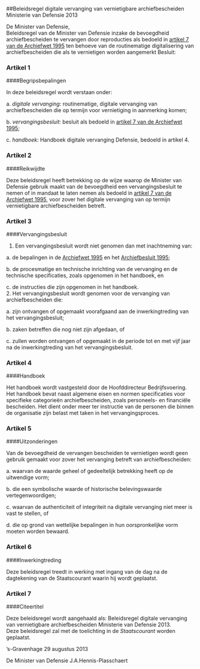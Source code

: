 <meta http-equiv='Content-Type' content='text/html; charset=utf-8' />

##Beleidsregel digitale vervanging van vernietigbare archiefbescheiden Ministerie van Defensie 2013

De Minister van Defensie,  
Beleidsregel van de Minister van Defensie inzake de bevoegdheid archiefbescheiden te vervangen door reproducties als bedoeld in [artikel 7 van de Archiefwet 1995](../../../../../../../../../wet/archiefwet/1995/BWBR0007376/README.md) ten behoeve van de routinematige digitalisering van archiefbescheiden die als te vernietigen worden aangemerkt
Besluit:    

### Artikel  1  

####Begripsbepalingen

In deze beleidsregel wordt verstaan onder: 

a. *digitale vervanging:* routinematige, digitale vervanging van archiefbescheiden die op termijn voor vernietiging in aanmerking komen;  

b. *vervangingsbesluit:* besluit als bedoeld in [artikel 7 van de Archiefwet 1995](../../../../../../../../../wet/archiefwet/1995/BWBR0007376/README.md);  

c. *handboek:* Handboek digitale vervanging Defensie, bedoeld in artikel 4.    

### Artikel  2  

####Reikwijdte

Deze beleidsregel heeft betrekking op de wijze waarop de Minister van Defensie gebruik maakt van de bevoegdheid een vervangingsbesluit te nemen of in mandaat te laten nemen als bedoeld in [artikel 7 van de Archiefwet 1995](../../../../../../../../../wet/archiefwet/1995/BWBR0007376/README.md), voor zover het digitale vervanging van op termijn vernietigbare archiefbescheiden betreft.  

### Artikel  3  

####Vervangingsbesluit

1.  Een vervangingsbesluit wordt niet genomen dan met inachtneming van: 

a. de bepalingen in de [Archiefwet 1995](../../../../../../../../../wet/archiefwet/1995/BWBR0007376/README.md) en het [Archiefbesluit 1995](../../../../../../../../../AMvB/archiefbesluit/1995/BWBR0007748/README.md);  

b. de procesmatige en technische inrichting van de vervanging en de technische specificaties, zoals opgenomen in het handboek, en  

c. de instructies die zijn opgenomen in het handboek.     
2.  Het vervangingsbesluit wordt genomen voor de vervanging van archiefbescheiden die: 

a. zijn ontvangen of opgemaakt voorafgaand aan de inwerkingtreding van het vervangingsbesluit;  

b. zaken betreffen die nog niet zijn afgedaan, of  

c. zullen worden ontvangen of opgemaakt in de periode tot en met vijf jaar na de inwerkingtreding van het vervangingsbesluit.     

### Artikel  4  

####Handboek

Het handboek wordt vastgesteld door de Hoofddirecteur Bedrijfsvoering. Het handboek bevat naast algemene eisen en normen specificaties voor specifieke categorieën archiefbescheiden, zoals personeels- en financiële bescheiden. Het dient onder meer ter instructie van de personen die binnen de organisatie zijn belast met taken in het vervangingsproces.  

### Artikel  5  

####Uitzonderingen

Van de bevoegdheid de vervangen bescheiden te vernietigen wordt geen gebruik gemaakt voor zover het vervanging betreft van archiefbescheiden: 

a. waarvan de waarde geheel of gedeeltelijk betrekking heeft op de uitwendige vorm;  

b. die een symbolische waarde of historische belevingswaarde vertegenwoordigen;  

c. waarvan de authenticiteit of integriteit na digitale vervanging niet meer is vast te stellen, of  

d. die op grond van wettelijke bepalingen in hun oorspronkelijke vorm moeten worden bewaard.    

### Artikel  6  

####Inwerkingtreding

Deze beleidsregel treedt in werking met ingang van de dag na de dagtekening van de Staatscourant waarin hij wordt geplaatst.  

### Artikel  7  

####Citeertitel

Deze beleidsregel wordt aangehaald als: Beleidsregel digitale vervanging van vernietigbare archiefbescheiden Ministerie van Defensie 2013.  
Deze beleidsregel zal met de toelichting in de *Staatscourant* worden geplaatst.   

’s-Gravenhage 
29 augustus 2013   

De 
Minister van Defensie
J.A.Hennis-Plasschaert   
